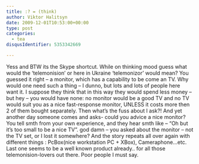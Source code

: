 ```yaml
---
title: :? = (think)
author: Viktor Halitsyn
date: 2009-12-01T10:53:00+00:00
type: post
categories:
  - tea
disqusIdentifier: 5353342669

---
```

Yess and BTW its the Skype shortcut. While on thinking mood guess what would the &#8216;telemonision&#8217; or here in Ukraine &#8216;telemonizor&#8217; would mean? You guessed it right &#8211; a monitor, which has a capability to be come an TV. Why would one need such a thing &#8211; I dunno, but lots and lots of people here want it. I suppose they think that in this way they would spend less money &#8211; but hey &#8211; you would have none: no monitor would be a good TV and no TV would suit you as a nice fast-response monitor, UNLESS it costs more then 2 of them bought separately. Then what&#8217;s the fuss about I ask?! And yet another day someone comes and asks- could you advice a nice monitor? You tell smth from your own experience, and they hear smth like &#8211; &#8220;Oh but it&#8217;s too small to be a nice TV&#8221;. god damn &#8211; you asked about the monitor &#8211; not the TV set, or I lost it somewhere? And the story repeats all over again with different things : PcBox(nice workstation PC + XBox), Cameraphone&#8230;etc. Last one seems to be a well known product already.. for all those telemonision-lovers out there. Poor people I must say.